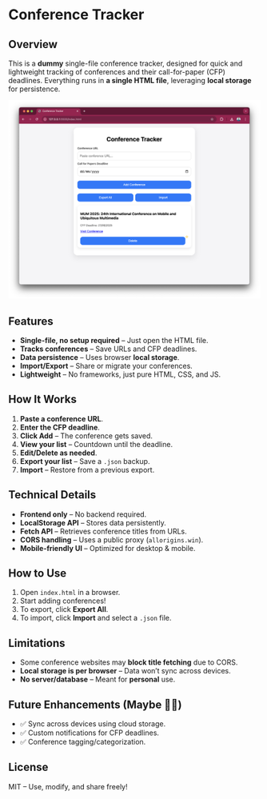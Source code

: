 # Conference Tracker

## Overview
This is a **dummy** single-file conference tracker, designed for quick and lightweight tracking of conferences and their call-for-paper (CFP) deadlines. Everything runs in **a single HTML file**, leveraging **local storage** for persistence.

![](/img.png)

## Features
- **Single-file, no setup required** – Just open the HTML file.
- **Tracks conferences** – Save URLs and CFP deadlines.
- **Data persistence** – Uses browser **local storage**.
- **Import/Export** – Share or migrate your conferences.
- **Lightweight** – No frameworks, just pure HTML, CSS, and JS.

## How It Works
1. **Paste a conference URL**.
2. **Enter the CFP deadline**.
3. **Click Add** – The conference gets saved.
4. **View your list** – Countdown until the deadline.
5. **Edit/Delete as needed**.
6. **Export your list** – Save a `.json` backup.
7. **Import** – Restore from a previous export.

## Technical Details
- **Frontend only** – No backend required.
- **LocalStorage API** – Stores data persistently.
- **Fetch API** – Retrieves conference titles from URLs.
- **CORS handling** – Uses a public proxy (`allorigins.win`).
- **Mobile-friendly UI** – Optimized for desktop & mobile.

## How to Use
1. Open `index.html` in a browser.
2. Start adding conferences!
3. To export, click **Export All**.
4. To import, click **Import** and select a `.json` file.

## Limitations
- Some conference websites may **block title fetching** due to CORS.
- **Local storage is per browser** – Data won’t sync across devices.
- **No server/database** – Meant for **personal** use.

## Future Enhancements (Maybe 🤷‍♂️)
- ✅ Sync across devices using cloud storage.
- ✅ Custom notifications for CFP deadlines.
- ✅ Conference tagging/categorization.

## License
MIT – Use, modify, and share freely!


